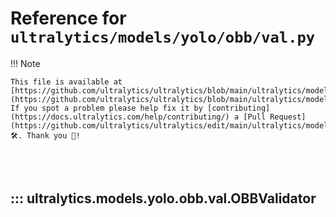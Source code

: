 # Reference for `ultralytics/models/yolo/obb/val.py`

!!! Note

    This file is available at [https://github.com/ultralytics/ultralytics/blob/main/ultralytics/models/yolo/obb/val.py](https://github.com/ultralytics/ultralytics/blob/main/ultralytics/models/yolo/obb/val.py). If you spot a problem please help fix it by [contributing](https://docs.ultralytics.com/help/contributing/) a [Pull Request](https://github.com/ultralytics/ultralytics/edit/main/ultralytics/models/yolo/obb/val.py) 🛠️. Thank you 🙏!

<br><br>

## ::: ultralytics.models.yolo.obb.val.OBBValidator

<br><br>
